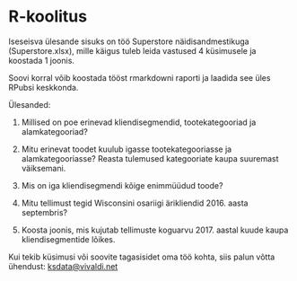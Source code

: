 # R-koolitus

Iseseisva ülesande sisuks on töö Superstore näidisandmestikuga (Superstore.xlsx), mille käigus tuleb leida vastused 4 küsimusele ja koostada 1 joonis.

Soovi korral võib koostada tööst rmarkdowni raporti ja laadida see üles RPubsi keskkonda.


Ülesanded:

1. Millised on poe erinevad kliendisegmendid, tootekategooriad ja alamkategooriad?

2. Mitu erinevat toodet kuulub igasse tootekategooriasse ja alamkategooriasse? Reasta tulemused kategooriate kaupa suuremast väiksemani.

3. Mis on iga kliendisegmendi kõige enimmüüdud toode?

4. Mitu tellimust tegid Wisconsini osariigi ärikliendid 2016. aasta septembris?

5. Koosta joonis, mis kujutab tellimuste koguarvu 2017. aastal kuude kaupa kliendisegmentide lõikes.



Kui tekib küsimusi või soovite tagasisidet oma töö kohta, siis palun võtta ühendust: ksdata@vivaldi.net
